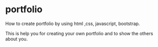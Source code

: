 # portfolio
How to create portfolio by using html ,css, javascript, bootstrap.

This is help you for creating your own portfolio and to show the others about you.

